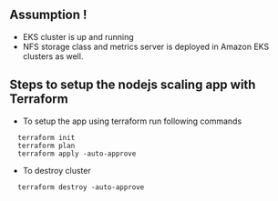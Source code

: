 ## Assumption !
 - EKS cluster is up and running
 - NFS storage class and metrics server is deployed in Amazon EKS clusters as well.



## Steps to setup the nodejs scaling app with Terraform

- To setup the app using terraform run following commands
```
  terraform init
  terraform plan 
  terraform apply -auto-approve
```


- To destroy cluster 
```
  terraform destroy -auto-approve
```
